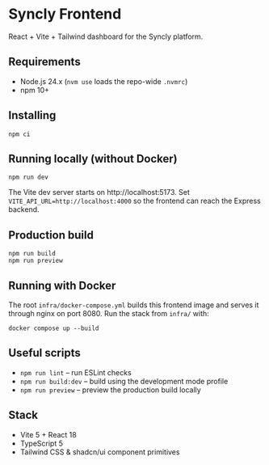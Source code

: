 # Syncly Frontend

React + Vite + Tailwind dashboard for the Syncly platform.

## Requirements
- Node.js 24.x (`nvm use` loads the repo-wide `.nvmrc`)
- npm 10+

## Installing
```
npm ci
```

## Running locally (without Docker)
```
npm run dev
```
The Vite dev server starts on http://localhost:5173. Set `VITE_API_URL=http://localhost:4000` so the frontend can reach the Express backend.

## Production build
```
npm run build
npm run preview
```

## Running with Docker
The root `infra/docker-compose.yml` builds this frontend image and serves it through nginx on port 8080. Run the stack from `infra/` with:
```
docker compose up --build
```

## Useful scripts
- `npm run lint` – run ESLint checks
- `npm run build:dev` – build using the development mode profile
- `npm run preview` – preview the production build locally

## Stack
- Vite 5 + React 18
- TypeScript 5
- Tailwind CSS & shadcn/ui component primitives
